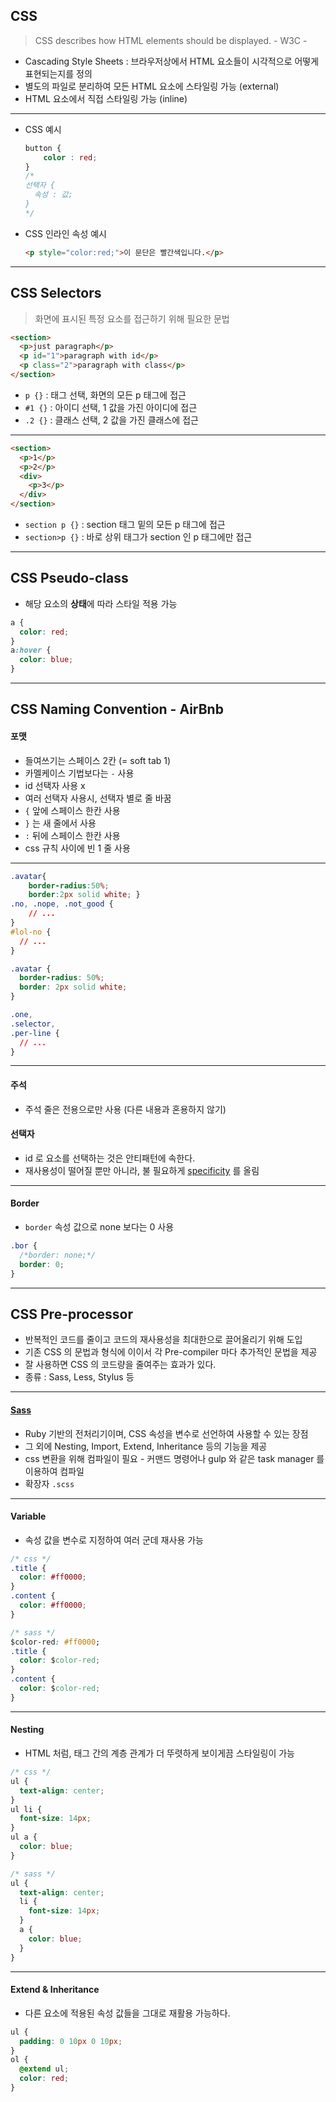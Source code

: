 <!-- $size: 16:9 -->
<!-- page_number: true -->

## CSS
> CSS describes how HTML elements should be displayed. - W3C -

- Cascading Style Sheets : 브라우저상에서 HTML 요소들이 시각적으로 어떻게 표현되는지를 정의
- 별도의 파일로 분리하여 모든 HTML 요소에 스타일링 가능 (external)
- HTML 요소에서 직접 스타일링 가능 (inline)

---
- CSS 예시

  ``` css
  button {
      color : red;
  }
  /*
  선택자 {
    속성 : 값;
  }
  */
  ```

- CSS 인라인 속성 예시

  ``` html
  <p style="color:red;">이 문단은 빨간색입니다.</p>
  ```

---
## CSS Selectors
> 화면에 표시된 특정 요소를 접근하기 위해 필요한 문법

```html
<section>
  <p>just paragraph</p>
  <p id="1">paragraph with id</p>
  <p class="2">paragraph with class</p>
</section>
```

- `p {}` : 태그 선택, 화면의 모든 p 태그에 접근
- `#1 {}` : 아이디 선택, 1 값을 가진 아이디에 접근
- `.2 {}` : 클래스 선택, 2 값을 가진 클래스에 접근

---
```html
<section>
  <p>1</p>
  <p>2</p>
  <div>
    <p>3</p>
  </div>
</section>
```

- `section p {}` : section 태그 밑의 모든 p 태그에 접근
- `section>p {}` : 바로 상위 태그가 section 인 p 태그에만 접근

---
## CSS Pseudo-class
- 해당 요소의 **상태**에 따라 스타일 적용 가능

```css
a {
  color: red;
}
a:hover {
  color: blue;
}
```

---
## CSS Naming Convention - AirBnb
#### 포맷
- 들여쓰기는 스페이스 2칸 (= soft tab 1)
- 카멜케이스 기법보다는 `-` 사용
- id 선택자 사용 x
- 여러 선택자 사용시, 선택자 별로 줄 바꿈
- `{` 앞에 스페이스 한칸 사용
- `}` 는 새 줄에서 사용
- `:` 뒤에 스페이스 한칸 사용
- css 규칙 사이에 빈 1 줄 사용

---
```css
.avatar{
    border-radius:50%;
    border:2px solid white; }
.no, .nope, .not_good {
    // ...
}
#lol-no {
  // ...
}
```

```css
.avatar {
  border-radius: 50%;
  border: 2px solid white;
}

.one,
.selector,
.per-line {
  // ...
}
```

---
#### 주석
- 주석 줄은 전용으로만 사용 (다른 내용과 혼용하지 않기)

#### 선택자
- id 로 요소를 선택하는 것은 안티패턴에 속한다.
- 재사용성이 떨어질 뿐만 아니라, 불 필요하게 [specificity](https://developer.mozilla.org/ko/docs/Web/CSS/Specificity) 를 올림

---
#### Border
- `border` 속성 값으로 none 보다는 0 사용

```css
.bor {
  /*border: none;*/
  border: 0;
}
```

---
## CSS Pre-processor
- 반복적인 코드를 줄이고 코드의 재사용성을 최대한으로 끌어올리기 위해 도입
- 기존 CSS 의 문법과 형식에 이이서 각 Pre-compiler 마다 추가적인 문법을 제공
- 잘 사용하면 CSS 의 코드량을 줄여주는 효과가 있다.
- 종류 : Sass, Less, Stylus 등

---
#### [Sass](http://sass-lang.com/)
- Ruby 기반의 전처리기이며, CSS 속성을 변수로 선언하여 사용할 수 있는 장점
- 그 외에 Nesting, Import, Extend, Inheritance 등의 기능을 제공
- css 변환을 위해 컴파일이 필요 - 커맨드 명령어나 gulp 와 같은 task manager 를 이용하여 컴파일
- 확장자 `.scss`

---
#### Variable
- 속성 값을 변수로 지정하여 여러 군데 재사용 가능

```css
/* css */
.title {
  color: #ff0000;
}
.content {
  color: #ff0000;
}

/* sass */
$color-red: #ff0000;
.title {
  color: $color-red;
}
.content {
  color: $color-red;
}
```

---
#### Nesting
- HTML 처럼, 태그 간의 계층 관계가 더 뚜렷하게 보이게끔 스타일링이 가능

```css
/* css */
ul {
  text-align: center;
}
ul li {
  font-size: 14px;
}
ul a {
  color: blue;
}

/* sass */
ul {
  text-align: center;
  li {
    font-size: 14px;
  }
  a {
    color: blue;
  }
}
```

---
#### Extend & Inheritance
- 다른 요소에 적용된 속성 값들을 그대로 재활용 가능하다.

```css
ul {
  padding: 0 10px 0 10px;
}
ol {
  @extend ul;
  color: red;
}
```
